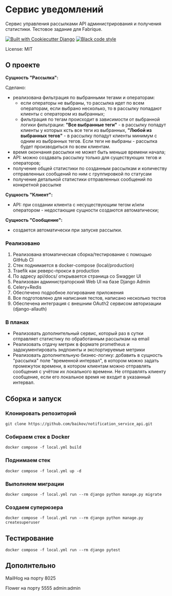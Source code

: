 # Сервис уведомлений

 Cервис управления рассылками API администрирования и получения статистики. Тестовое задание для Fabrique.

[![Built with Cookiecutter Django](https://img.shields.io/badge/built%20with-Cookiecutter%20Django-ff69b4.svg?logo=cookiecutter)](https://github.com/cookiecutter/cookiecutter-django/)
[![Black code style](https://img.shields.io/badge/code%20style-black-000000.svg)](https://github.com/ambv/black)

License: MIT

## О проекте

**Сущность "Рассылка":**

Сделано:

- реализована фильтрация по выбранными тегами и операторам:
    - если операторы не выбраны, то рассылка идет по всем операторам, если выбрано несколько, то в рассылку попадают клиенты с оператором из выбранных;
    - фильтрация по тегам происходит в зависимости от выбранной логики фильтрации: **"Все выбранные теги"** - в рассылку попадут клиенты у которых ксть все теги из выбранных, **"Любой из выбранных тегов"** - в рассылку попадут клиенты минимум с одним из выбранных тегов. Если теги не выбраны - рассылка будет производиться по всем клиентам.
- время окончания рассылки не может быть меньше времени начала;
- API: можно создавать рассылку только для существующих тегов и операторов;
- получение общей статистики по созданным рассылкам и количеству отправленных сообщений по ним с группировкой по статусам
- получение детальной статистики отправленных сообщений по конкретной рассылке

**Сущность "Клиент":**

- API: при создании клиента с несуществующим тегом и/или оператором - недостающие сущности создаются автоматически;

**Сущность "Сообщение":**

- создается автоматически при запуске рассылки.

### Реализовано

1. Реализована втоматическая сборка/тестирование с помощью GitHub CI
2. Стек поднимается в docker-compose (local/production)
3. Traefik как реверс-прокси в production
4. По адресу api/docs/ открывается страница со Swagger UI
5. Реализован администраторский Web UI на базе Django Admin
6. Celery+Redis
7. Обеспечено подробное логирование приложения
8. Все подготовлено для написания тестов, написано несколько тестов
9. Обеспечена интеграция с внешним OAuth2 сервисом авторизации (django-allauth)


### В планах

- Реализовать дополнительный сервис, который раз в сутки отправляет статистику по обработанным рассылкам на email
- Реализовать отдачу метрик в формате prometheus и задокументировать эндпоинты и экспортируемые метрики
- Реализовать дополнительную бизнес-логику: добавить в сущность "рассылка" поле "временной интервал", в котором можно задать промежуток времени, в котором клиентам можно отправлять сообщения с учётом их локального времени. Не отправлять клиенту сообщение, если его локальное время не входит в указанный интервал.

## Сборка и запуск

### Клонировать репозиторий

```
git clone https://github.com/baikov/notification_service_api.git
```

### Собираем стек в Docker

```
docker compose -f local.yml build
```

### Поднимаем стек

```
docker compose -f local.yml up -d
```

### Выполняем миграции

```
docker compose -f local.yml run --rm django python manage.py migrate
```

### Создаем суперюзера

```
docker compose -f local.yml run --rm django python manage.py createsuperuser
```

## Тестирование

```
docker compose -f local.yml run --rm django pytest
```

## Дополнтельно

MailHog на порту 8025

Flower на порту 5555 admin:admin
